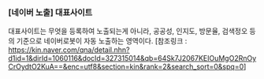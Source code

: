 ### [네이버 노출] 대표사이트

대표사이트는 무엇을 등록하여 노출되는게 아니라, 공공성, 인지도, 방문율, 검색정오 등의 기준으로
네이버로봇이 자동 노출하는 영역이다.
[참조링크 : <https://kin.naver.com/qna/detail.nhn?d1id=1&dirId=1060116&docId=327315014&qb=64Sk7J2067KEIOuMgO2RnOyCrOydtO2KuA==&enc=utf8&section=kin&rank=2&search_sort=0&spq=0>]